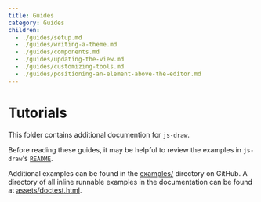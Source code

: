 ```yaml
---
title: Guides
category: Guides
children:
  - ./guides/setup.md
  - ./guides/writing-a-theme.md
  - ./guides/components.md
  - ./guides/updating-the-view.md
  - ./guides/customizing-tools.md
  - ./guides/positioning-an-element-above-the-editor.md
---
```


# Tutorials

This folder contains additional documention for `js-draw`.

Before reading these guides, it may be helpful to review the examples in `js-draw`'s [`README`](../#api).

Additional examples can be found in the [examples/](https://github.com/personalizedrefrigerator/js-draw/tree/main/docs/examples) directory on GitHub. A directory of all inline runnable examples in the documentation can be found at [assets/doctest.html](../assets/doctest.html).
